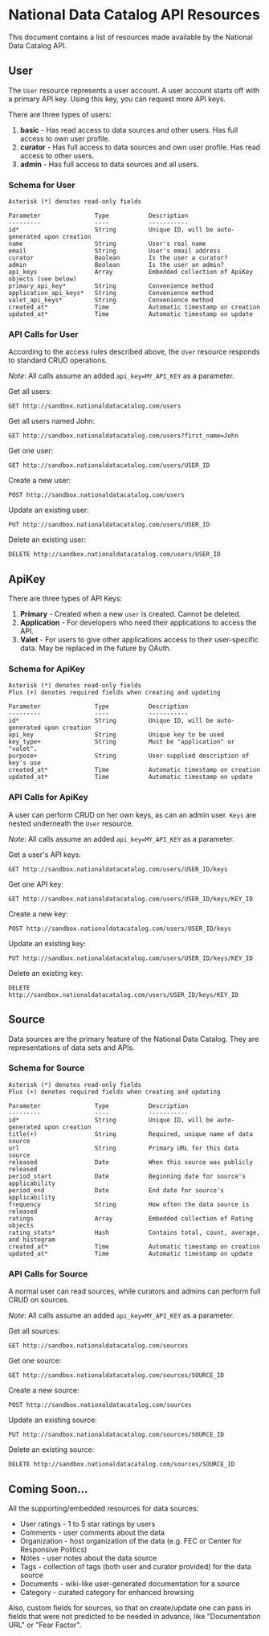 # National Data Catalog API Resources

This document contains a list of resources made available by the National Data Catalog API.

## User

The `User` resource represents a user account. A user account starts off with a primary API key. Using this key, you can request more API keys.

There are three types of users:

1. **basic** - Has read access to data sources and other users. Has full access to own user profile.
2. **curator** - Has full access to data sources and own user profile. Has read access to other users.
3. **admin** - Has full access to data sources and all users.

### Schema for User

    Asterisk (*) denotes read-only fields

    Parameter               Type           Description
    ---------               ----           -----------
    id*                     String         Unique ID, will be auto-generated upon creation
    name                    String         User's real name
    email                   String         User's email address
    curator                 Boolean        Is the user a curator?
    admin                   Boolean        Is the user an admin?
    api_keys                Array          Embedded collection of ApiKey objects (see below)
    primary_api_key*        String         Convenience method
    application_api_keys*   String         Convenience method
    valet_api_keys*         String         Convenience method
    created_at*             Time           Automatic timestamp on creation
    updated_at*             Time           Automatic timestamp on update

### API Calls for User

According to the access rules described above, the `User` resource responds to standard CRUD operations.

*Note*: All calls assume an added `api_key=MY_API_KEY` as a parameter.

Get all users:

    GET http://sandbox.nationaldatacatalog.com/users
    
Get all users named John:

    GET http://sandbox.nationaldatacatalog.com/users?first_name=John

Get one user:

    GET http://sandbox.nationaldatacatalog.com/users/USER_ID
    
Create a new user:

    POST http://sandbox.nationaldatacatalog.com/users

Update an existing user:

    PUT http://sandbox.nationaldatacatalog.com/users/USER_ID
    
Delete an existing user:

    DELETE http://sandbox.nationaldatacatalog.com/users/USER_ID
    
## ApiKey

There are three types of API Keys:

1. **Primary** - Created when a new `user` is created. Cannot be deleted.
2. **Application** - For developers who need their applications to access the API.
3. **Valet** - For users to give other applications access to their user-specific data. May be replaced in the future by OAuth.

### Schema for ApiKey

    Asterisk (*) denotes read-only fields
    Plus (+) denotes required fields when creating and updating

    Parameter               Type           Description
    ---------               ----           -----------
    id*                     String         Unique ID, will be auto-generated upon creation
    api_key                 String         Unique key to be used
    key_type+               String         Must be "application" or "valet".
    purpose+                String         User-supplied description of key's use
    created_at*             Time           Automatic timestamp on creation
    updated_at*             Time           Automatic timestamp on update
    
### API Calls for ApiKey

A user can perform CRUD on her own keys, as can an admin user. `Keys` are nested underneath the `User` resource.

*Note*: All calls assume an added `api_key=MY_API_KEY` as a parameter.

Get a user's API keys:

    GET http://sandbox.nationaldatacatalog.com/users/USER_ID/keys

Get one API key:

    GET http://sandbox.nationaldatacatalog.com/users/USER_ID/keys/KEY_ID
    
Create a new key:

    POST http://sandbox.nationaldatacatalog.com/users/USER_ID/keys

Update an existing key:

    PUT http://sandbox.nationaldatacatalog.com/users/USER_ID/keys/KEY_ID
    
Delete an existing key:

    DELETE http://sandbox.nationaldatacatalog.com/users/USER_ID/keys/KEY_ID
    
## Source

Data sources are the primary feature of the National Data Catalog. They are representations of data sets and APIs.

### Schema for Source

    Asterisk (*) denotes read-only fields
    Plus (+) denotes required fields when creating and updating

    Parameter               Type           Description
    ---------               ----           -----------
    id*                     String         Unique ID, will be auto-generated upon creation
    title(+)                String         Required, unique name of data source
    url                     String         Primary URL for this data source
    released                Date           When this source was publicly released
    period_start            Date           Beginning date for source's applicability
    period_end              Date           End date for source's applicability
    frequency               String         How often the data source is released
    ratings                 Array          Embedded collection of Rating objects
    rating_stats*           Hash           Contains total, count, average, and histogram
    created_at*             Time           Automatic timestamp on creation
    updated_at*             Time           Automatic timestamp on update

### API Calls for Source

A normal user can read sources, while curators and admins can perform full CRUD on sources.

*Note*: All calls assume an added `api_key=MY_API_KEY` as a parameter.

Get all sources:

    GET http://sandbox.nationaldatacatalog.com/sources

Get one source:

    GET http://sandbox.nationaldatacatalog.com/sources/SOURCE_ID
    
Create a new source:

    POST http://sandbox.nationaldatacatalog.com/sources

Update an existing source:

    PUT http://sandbox.nationaldatacatalog.com/sources/SOURCE_ID
    
Delete an existing source:

    DELETE http://sandbox.nationaldatacatalog.com/sources/SOURCE_ID
    
## Coming Soon...

All the supporting/embedded resources for data sources:

* User ratings - 1 to 5 star ratings by users
* Comments - user comments about the data
* Organization - host organization of the data (e.g. FEC or Center for Responsive Politics)
* Notes - user notes about the data source
* Tags - collection of tags (both user and curator provided) for the data source
* Documents - wiki-like user-generated documentation for a source
* Category - curated category for enhanced browsing

Also, custom fields for sources, so that on create/update one can pass in fields that were not predicted to be needed in advance, like "Documentation URL" or "Fear Factor".